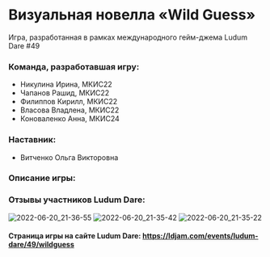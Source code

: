 # Визуальная новелла «Wild Guess»
Игра, разработанная в рамках международного гейм-джема Ludum Dare #49

### Команда, разработавшая игру:
- Никулина Ирина, МКИС22
- Чапанов Рашид, МКИС22
- Филиппов Кирилл, МКИС22
- Власова Владлена, МКИС22
- Коноваленко Анна, МКИС24

### Наставник:
- Витченко Ольга Викторовна

### Описание игры:

### Отзывы участников Ludum Dare:
![2022-06-20_21-36-55](https://user-images.githubusercontent.com/80961256/174661346-33cbb826-9362-4918-933d-c0c08ce651b4.png)
![2022-06-20_21-35-42](https://user-images.githubusercontent.com/80961256/174661357-97f9e5b3-b08b-4b21-bdc1-182124511bd1.png)
![2022-06-20_21-35-22](https://user-images.githubusercontent.com/80961256/174661361-a72a9dae-8d36-4855-b20c-857cc4958223.png)

#### Страница игры на сайте Ludum Dare: https://ldjam.com/events/ludum-dare/49/wildguess
